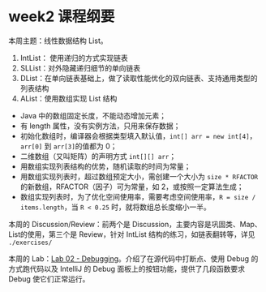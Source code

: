 # week2 课程纲要

本周主题：线性数据结构 List。

1. IntList： 使用递归的方式实现链表
2. SLList：对外隐藏递归细节的单向链表
3. DList：在单向链表基础上，做了读取性能优化的双向链表、支持通用类型的列表结构
4. AList：使用数组实现 List 结构
  - Java 中的数组固定长度，不能动态增加元素；
  - 有 length 属性，没有实例方法，只用来保存数据；
  - 初始化数组时，编译器会根据类型填入默认值，`int[] arr = new int[4]`，`arr[0]` 到 `arr[3]`的值都为 0；
  - 二维数组（又叫矩阵）的声明方式 `int[][] arr`；
  - 用数组实现列表结构的优势，随机读取的时间为常量；
  - 用数组实现列表时，超过数组预定大小，需创建一个大小为 `size * RFACTOR` 的新数组，RFACTOR（因子）可为常量，如 2，或按照一定算法生成；
  - 数组实现列表时，为了优化空间使用率，需要考虑空间使用率，`R = size / items.length`，当 `R < 0.25` 时，就将数组总长度缩小一半。

本周的 Discussion/Review：前两个是 Discussion，主要内容是巩固类、Map、List的使用，第三个是 Review，针对 IntList 结构的练习，如链表翻转等，详见 `./exercises/` 

本周的 Lab：[Lab 02 - Debugging](https://sp23.datastructur.es/materials/lab/lab02)。介绍了在源代码中打断点、使用 Debug 的方式跑代码以及 IntelliJ 的 Debug 面板上的按钮功能，提供了几段函数要求 Debug 使它们正常运行。